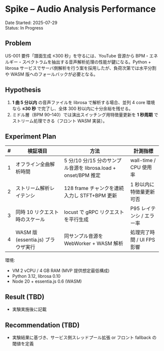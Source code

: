 # Spike – Audio Analysis Performance  
Date Started: 2025-07-29  
Status: In Progress  

## Problem  
US-001 要件「譜面生成 ≤300 秒」を守るには、YouTube 音源から BPM・エネルギー・スペクトラムを抽出する音声解析処理の性能が鍵になる。Python + librosa サービスでサーバ側解析を行う案を採用したが、負荷次第では水平分割や WASM 版へのフォールバックが必要となる。  

## Hypothesis  
1. **1 曲 5 分以内** の音声ファイルを librosa で解析する場合、並列 4 core 環境なら **≤30 秒** で完了し、全体 300 秒以内に十分余裕を残せる。  
2. ミドル層（BPM 90–140）では演出スイッチング用特徴量更新を **1 秒周期** でストリーム処理できる（フロント WASM 実装）。  

## Experiment Plan  
| # | 検証項目 | 方法 | 計測指標 |
|---|----------|------|----------|
| 1 | オフライン全曲解析時間 | 5 分/10 分/15 分のサンプル音源を librosa.load + onset/BPM 推定 | wall-time / CPU 使用率 |
| 2 | ストリーム解析レイテンシ | 128 frame チャンクを連続入力し STFT+BPM 更新 | 1 秒以内に特徴量更新可否 |
| 3 | 同時 10 リクエスト時のスケール | locust で gRPC リクエストを平行生成 | P95 レイテンシ / エラー率 |
| 4 | WASM 版 (essentia.js) ブラウザ実行 | 同サンプル音源を WebWorker + WASM 解析 | 処理完了時間 / UI FPS 影響 |

環境:  
* VM 2 vCPU / 4 GB RAM (MVP 提供想定最低構成)  
* Python 3.12, librosa 0.10  
* Node 20 + essentia.js 0.6 (WASM)  

## Result (TBD)  
* 実験実施後に記載

## Recommendation (TBD)  
* 実験結果に基づき、サービス側スレッドプール拡張 or フロント fallback の閾値を定義  